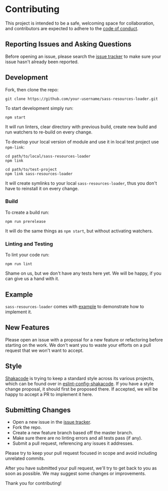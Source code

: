 # Contributing
This project is intended to be a safe, welcoming space for collaboration, and contributors are expected to adhere to the [code of conduct](CODE_OF_CONDUCT.md).

## Reporting Issues and Asking Questions
Before opening an issue, please search the [issue tracker](https://github.com/shakacode/sass-resources-loader/issues) to make sure your issue hasn't already been reported.

## Development
Fork, then clone the repo:

```
git clone https://github.com/your-username/sass-resources-loader.git
```

To start development simply run:

```
npm start
```

It will run linters, clear directory with previous build, create new build and run watchers to re-build on every change.

To develop your local version of module and use it in local test project use `npm-link`:

```
cd path/to/local/sass-resources-loader
npm link

cd path/to/test-project
npm link sass-resources-loader
```

It will create symlinks to your local `sass-resources-loader`, thus you don't have to reinstall it on every change.

### Build
To create a build run:

```
npm run prerelease
```

It will do the same things as `npm start`, but without activating watchers.

### Linting and Testing
To lint your code run:

```
npm run lint
```

Shame on us, but we don't have any tests here yet. We will be happy, if you can give us a hand with it.

## Example
`sass-resources-loader` comes with [example](example) to demonstrate how to implement it.

## New Features
Please open an issue with a proposal for a new feature or refactoring before starting on the work. We don't want you to waste your efforts on a pull request that we won't want to accept.

## Style
[Shakacode](https://github.com/shakacode) is trying to keep a standard style across its various projects, which can be found over in [eslint-config-shakacode](https://github.com/shakacode/style-guide-javascript). If you have a style change proposal, it should first be proposed there. If accepted, we will be happy to accept a PR to implement it here.

## Submitting Changes
* Open a new issue in the [issue tracker](https://github.com/shakacode/sass-resources-loader/issues).
* Fork the repo.
* Create a new feature branch based off the master branch.
* Make sure there are no linting errors and all tests pass (if any).
* Submit a pull request, referencing any issues it addresses.

Please try to keep your pull request focused in scope and avoid including unrelated commits.

After you have submitted your pull request, we'll try to get back to you as soon as possible. We may suggest some changes or improvements.

Thank you for contributing!
